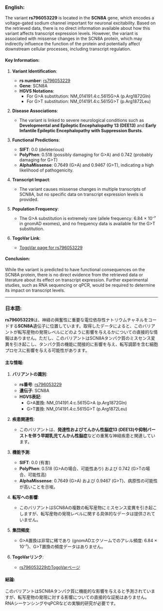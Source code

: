 ### English:
The variant **rs796053229** is located in the **SCN8A** gene, which encodes a voltage-gated sodium channel important for neuronal excitability. Based on the retrieved data, there is no direct information available about how this variant affects transcript expression levels. However, the variant is associated with missense changes in the SCN8A protein, which may indirectly influence the function of the protein and potentially affect downstream cellular processes, including transcript regulation.

#### Key Information:
1. **Variant Identification**:
   - **rs number**: [rs796053229](https://identifiers.org/dbsnp/rs796053229)
   - **Gene**: SCN8A
   - **HGVS Notations**:
     - For G>A substitution: NM_014191.4:c.5615G>A (p.Arg1872Gln)
     - For G>T substitution: NM_014191.4:c.5615G>T (p.Arg1872Leu)

2. **Disease Associations**:
   - The variant is linked to severe neurological conditions such as **Developmental and Epileptic Encephalopathy 13 (DEE13)** and **Early Infantile Epileptic Encephalopathy with Suppression Bursts**.

3. **Functional Predictions**:
   - **SIFT**: 0.0 (deleterious)
   - **PolyPhen**: 0.518 (possibly damaging for G>A) and 0.742 (probably damaging for G>T)
   - **AlphaMissense**: 0.7649 (G>A) and 0.9467 (G>T), indicating a high likelihood of pathogenicity.

4. **Transcript Impact**:
   - The variant causes missense changes in multiple transcripts of SCN8A, but no specific data on transcript expression levels is provided.

5. **Population Frequency**:
   - The G>A substitution is extremely rare (allele frequency: 6.84 × 10⁻⁷ in gnomAD exomes), and no frequency data is available for the G>T substitution.

6. **TogoVar Link**:
   - [TogoVar page for rs796053229](https://togovar.org/variant/12-51807101-G-A)

#### Conclusion:
While the variant is predicted to have functional consequences on the SCN8A protein, there is no direct evidence from the retrieved data or literature about its effect on transcript expression. Further experimental studies, such as RNA sequencing or qPCR, would be required to determine its impact on transcript levels.

---

### 日本語:
**rs796053229**は、神経の興奮性に重要な電位依存性ナトリウムチャネルをコードする**SCN8A**遺伝子に位置しています。取得したデータによると、このバリアントが転写産物の発現レベルにどのように影響を与えるかについての直接的な情報はありません。ただし、このバリアントはSCN8Aタンパク質のミスセンス変異を引き起こし、タンパク質の機能に間接的に影響を与え、転写調節を含む細胞プロセスに影響を与える可能性があります。

#### 主な情報:
1. **バリアントの識別**:
   - **rs番号**: [rs796053229](https://identifiers.org/dbsnp/rs796053229)
   - **遺伝子**: SCN8A
   - **HGVS表記**:
     - G>A置換: NM_014191.4:c.5615G>A (p.Arg1872Gln)
     - G>T置換: NM_014191.4:c.5615G>T (p.Arg1872Leu)

2. **疾患関連性**:
   - このバリアントは、**発達性およびてんかん性脳症13 (DEE13)**や**抑制バーストを伴う早期乳児てんかん性脳症**などの重篤な神経疾患と関連しています。

3. **機能予測**:
   - **SIFT**: 0.0 (有害)
   - **PolyPhen**: 0.518 (G>Aの場合、可能性あり) および 0.742 (G>Tの場合、可能性高)
   - **AlphaMissense**: 0.7649 (G>A) および 0.9467 (G>T)、病原性の可能性が高いことを示唆。

4. **転写への影響**:
   - このバリアントはSCN8Aの複数の転写産物にミスセンス変異を引き起こしますが、転写産物の発現レベルに関する具体的なデータは提供されていません。

5. **集団頻度**:
   - G>A置換は非常に稀であり (gnomADエクソームでのアレル頻度: 6.84 × 10⁻⁷)、G>T置換の頻度データはありません。

6. **TogoVarリンク**:
   - [rs796053229のTogoVarページ](https://togovar.org/variant/12-51807101-G-A)

#### 結論:
このバリアントはSCN8Aタンパク質に機能的な影響を与えると予測されていますが、転写産物の発現に対する影響についての直接的な証拠はありません。RNAシーケンシングやqPCRなどの実験的研究が必要です。

